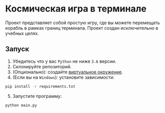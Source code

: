 # Космическая игра в терминале
Проект представляет собой простую игру, где вы можете перемещать корабль в рамках границ терминала.
Проект создан исключительно в учебных целях.

## Запуск
1. Убедитесь что у вас `Python` не ниже `3.6` версии.
2. Склонируйте репозиторий.
3. (Опционально): создайте [виртуальное окружение](https://docs.python.org/3/library/venv.html).
4. (Если вы на `Windows`): установите зависимости:
```sh
pip install -r requirements.txt
```
5. Запустите программу:
```sh
python main.py
```
